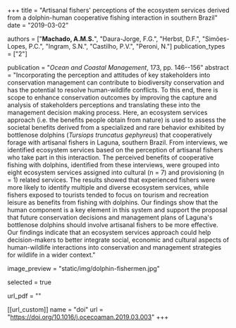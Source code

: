 +++
title = "Artisanal fishers' perceptions of the ecosystem services derived from a dolphin-human cooperative fishing interaction in southern Brazil"
date = "2019-03-02"

authors = ["**Machado, A.M.S.**", "Daura-Jorge, F.G.", "Herbst, D.F.", "Simões-Lopes, P.C.", "Ingram, S.N.", "Castilho, P.V.", "Peroni, N."]
publication_types = ["2"]

publication = "*Ocean and Coastal Management*, 173, pp. 146--156"
abstract = "Incorporating the perception and attitudes of key stakeholders into conservation management can contribute to biodiversity conservation and has the potential to resolve human-wildlife conflicts. To this end, there is scope to enhance conservation outcomes by improving the capture and analysis of stakeholders perceptions and translating these into the management decision making process. Here, an ecosystem services approach (i.e. the benefits people obtain from nature) is used to assess the societal benefits derived from a specialized and rare behavior exhibited by bottlenose dolphins (*Tursiops truncatus gephyreus*) that cooperatively forage with artisanal fishers in Laguna, southern Brazil. From interviews, we identified ecosystem services based on the perception of artisanal fishers who take part in this interaction. The perceived benefits of cooperative fishing with dolphins, identified from these interviews, were grouped into eight ecosystem services assigned into cultural (n = 7) and provisioning (n = 1) related services. The results showed that experienced fishers were more likely to identify multiple and diverse ecosystem services, while fishers exposed to tourists tended to focus on tourism and recreation leisure as benefits from fishing with dolphins. Our findings show that the human component is a key element in this system and support the proposal that future conservation decisions and management plans of Laguna's bottlenose dolphins should involve artisanal fishers to be more effective. Our findings indicate that  an ecosystem services approach could help decision-makers to better integrate social, economic and cultural aspects of human-wildlife interactions into conservation and management strategies for wildlife in a wider context." 

image_preview = "static/img/dolphin-fishermen.jpg"

selected = true

url_pdf = ""

[[url_custom]]
    name = "doi"
    url = "https://doi.org/10.1016/j.ocecoaman.2019.03.003"
+++
